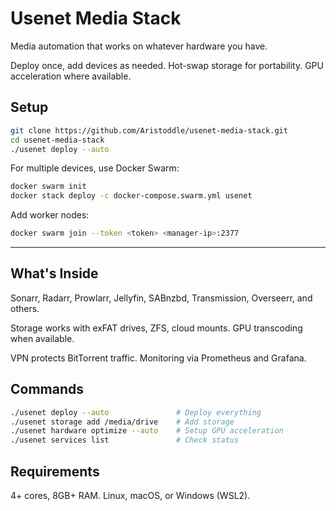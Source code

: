 # Usenet Media Stack

Media automation that works on whatever hardware you have.

Deploy once, add devices as needed. Hot-swap storage for portability. GPU acceleration where available.


## Setup

```bash
git clone https://github.com/Aristoddle/usenet-media-stack.git
cd usenet-media-stack
./usenet deploy --auto
```

For multiple devices, use Docker Swarm:

```bash
docker swarm init
docker stack deploy -c docker-compose.swarm.yml usenet
```

Add worker nodes:

```bash
docker swarm join --token <token> <manager-ip>:2377
```

---

## What's Inside

Sonarr, Radarr, Prowlarr, Jellyfin, SABnzbd, Transmission, Overseerr, and others.

Storage works with exFAT drives, ZFS, cloud mounts. GPU transcoding when available.

VPN protects BitTorrent traffic. Monitoring via Prometheus and Grafana.

## Commands

```bash
./usenet deploy --auto               # Deploy everything
./usenet storage add /media/drive    # Add storage
./usenet hardware optimize --auto    # Setup GPU acceleration
./usenet services list               # Check status
```

## Requirements

4+ cores, 8GB+ RAM. Linux, macOS, or Windows (WSL2).
